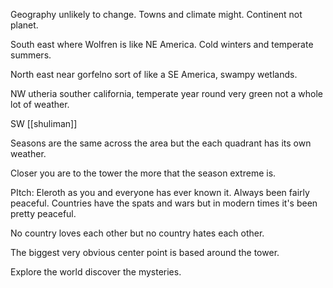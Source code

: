 Geography unlikely to change.
Towns and climate might.
Continent not planet.

South east where Wolfren is like NE America. Cold winters and temperate summers.

North east near gorfelno sort of like a SE America, swampy wetlands.

NW utheria souther california, temperate year round very green not a whole lot of weather.

SW [[shuliman]]

Seasons are the same across the area but the each quadrant has its own weather.

Closer you are to the tower the more that the season extreme is.

PItch: Eleroth as you and everyone has ever known it. Always been fairly peaceful. Countries have the spats and wars but in modern times it's been pretty peaceful.

No country loves each other but no country hates each other.

The biggest very obvious center point is based around the tower.

Explore the world discover the mysteries.



